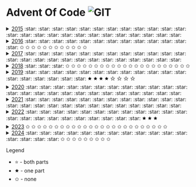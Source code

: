 

# Advent Of Code ![GIT](https://img.shields.io/github/actions/workflow/status/SewerynKaminski/AdventOfCode/cmake.yml)
<details>
    <summary>
        <a href="year2015">2015</a> 
        :star: :star: :star: :star: :star: :star: :star: :star: :star: :star: 
        :star: :star: :star: :star: :star: :star: :star: :star: :star: :star: 
        :star: :star: :star: :star: :star: 
    </summary>

* [Day 1](year2015/day1) -  :star:

* [Day 2](year2015/day2) -  :star:

* [Day 3](year2015/day3) -  :star:

* [Day 4](year2015/day4) -  :star:

* [Day 5](year2015/day5) -  :star:

* [Day 6](year2015/day6) -  :star:

* [Day 7](year2015/day7) -  :star:

* [Day 8](year2015/day8) -  :star:

* [Day 9](year2015/day9) -  :star:

* [Day 10](year2015/day10) -  :star:

* [Day 11](year2015/day11) -  :star:

* [Day 12](year2015/day12) -  :star:

* [Day 13](year2015/day13) -  :star:

* [Day 14](year2015/day14) -  :star:

* [Day 15](year2015/day15) -  :star:

* [Day 16](year2015/day16) -  :star:

* [Day 17](year2015/day17) -  :star:

* [Day 18](year2015/day18) -  :star:

* [Day 19](year2015/day19) -  :star:

* [Day 20](year2015/day20) -  :star:

* [Day 21](year2015/day21) -  :star:

* [Day 22](year2015/day22) -  :star:

* [Day 23](year2015/day23) -  :star:

* [Day 24](year2015/day24) -  :star:

* [Day 25](year2015/day25) -  :star:
</details>

<details>
    <summary>
        <a href="year2016">2016</a>
        :star: :star: :star: :star: :star: :star: :star: :star: :star: :star:
        :star: :star: :star: ✩      ✩      ✩      ✩      ✩        ✩     ✩
        ✩ ✩ ✩ ✩ ✩
    </summary>
</details>

<details>
    <summary>
        <a href="year2017">2017</a>
        :star: :star: :star: :star: :star: :star: :star: :star: :star: :star:
        :star: :star: :star: :star: :star: :star: :star: :star: :star: :star:
        :star: :star: :star: :star: :star:
    </summary>
</details>

<details>
    <summary>
        <a href="year2018">2018</a>
        :star: :star: :star: ✩     ✩     ✩     ✩     ✩     ✩     ✩
        ✩      ✩      ✩      ✩     ✩     ✩     ✩     ✩     ✩     ✩
        ✩      ✩      ✩      ✩     ✩
    </summary>
    
 * [Day 1](year2018/day01) - Chronal Calibration :star:
    
 * [Day 2](year2018/day02) - Inventory Management System :star:
      
 * [Day 3](year2018/day03) - No Matter How You Slice It :star:
</details>

<details>
 <summary>
  <a href="year2019">2019</a>
   :star: :star: :star: :star: :star: :star: :star: :star: :star: :star:
   :star: :star: :star: :star: :star: :star: :star: :star: 🟊 🟊 🟊 
    🟊  ✩ ✩ ✩ ✩
 </summary>
 
* [Day 1](year2019/day1) - The Tyranny of the Rocket Equation :star:

* [Day 2](year2019/day2) - 1202 Program Alarm :star:
  
* [Day 3](year2019/day3) - Crossed Wires :star:

* [Day 4](year2019/day4) - Secure Container :star:

* [Day 5](year2019/day5) - Sunny with a Chance of Asteroids :star:

* [Day 6](year2019/day6) - Universal Orbit Map :star:

* [Day 7](year2019/day07) - Amplification Circuit :star:

* [Day 8](year2019/day08) - Space Image Format :star:

* [Day 9](year2019/day09) - Sensor Boost :star:

* [Day 10](year2019/day10) - Monitoring Station :star:

* [Day 11](year2019/day11) - Space Police :star:

* [Day 12](year2019/day12) - The N-Body Problem :star:

* [Day 13](year2019/day13) - Care Package :star:

* [Day 14](year2019/day14) - Space Stoichiometry :star:

* [Day 15](year2019/day15) - Oxygen System :star:

* [Day 16](year2019/day16) - Flawed Frequency Transmission 🟊

* [Day 17](year2019/day17) - Set and Forget :star:

* [Day 18](year2019/day18) - Many-Worlds Interpretation

* [Day 19](year2019/day19) - Tractor Beam :star:

* [Day 20](year2019/day20) - Donut Maze :star:

* [Day 21](year2019/day21) - Springdroid Adventure 🟊

* [Day 22](year2019/day22) - Slam Shuffle 🟊

* [Day 23](year2019/day23) - Category Six

* [Day 24](year2019/day24) - Planet of Discord

* [Day 25](year2019/day25) - Cryostasis
 
</details>

<details>
 <summary>
  <a href="year2020">2020</a>
   :star: :star: :star: :star: :star: :star: :star: :star: :star: :star:
   :star: :star: :star: :star: :star: :star: :star: :star: :star: :star:
   :star: :star: :star: :star: :star:
 </summary>
  
  * [Day 1](year2020/day1) - Report Repair :star:
  
  * [Day 2](year2020/day2) - Password Philosophy :star:
    
  * [Day 3](year2020/day3) - Toboggan Trajectory :star:
  
  * [Day 4](year2020/day4) - Passport Processing :star:
  
  * [Day 5](year2020/day5) - Binary Boarding :star:
  
  * [Day 6](year2020/day6) - Custom Customs :star:
  
  * [Day 7](year2020/day07) - Handy Haversacks :star:
  
  * [Day 8](year2020/day08) - Handheld Halting :star:
  
  * [Day 9](year2020/day09) - Encoding Error :star:
  
  * [Day 10](year2020/day10) - Adapter Array :star:
  
  * [Day 11](year2020/day11) - Seating System :star:
  
  * [Day 12](year2020/day12) - Rain Risk :star:
  
  * [Day 13](year2020/day13) - Shuttle Search :star:
  
  * [Day 14](year2020/day14) - Docking Data :star:
  
  * [Day 15](year2020/day15) - Rambunctious Recitation :star:
  
  * [Day 16](year2020/day16) - Ticket Translation :star:
  
  * [Day 17](year2020/day17) - Conway Cubes :star:
  
  * [Day 18](year2020/day18) - Operation Order :star:
  
  * [Day 19](year2020/day19) - Monster Messages :star:
  
  * [Day 20](year2020/day20) - Jurassic Jigsaw :star:
  
  * [Day 21](year2020/day21) - Allergen Assessment :star:
  
  * [Day 22](year2020/day22) - Crab Combat :star:
  
  * [Day 23](year2020/day23) - Crab Cups :star:
  
  * [Day 24](year2020/day24) - Lobby Layout :star:
  
  * [Day 25](year2020/day25) - Combo Breaker :star:

</details>

<details>
 <summary>
  <a href="year2021">2021</a>
  :star: :star: :star: :star: :star: :star: :star: :star: :star: :star:
  :star: :star: :star: :star: :star: :star: :star: :star: :star: :star:
  :star: :star: :star: :star: :star:
 </summary>
 
  * [Day 1](year2021/day01) - Sonar Sweep :star:
  
  * [Day 2](year2021/day02) - Dive! :star:
  
  * [Day 3](year2021/day03) - Binary Diagnostic :star:
  
  * [Day 4](year2021/day04) - Giant Squid :star:
  
  * [Day 5](year2021/day05) - Hydrothermal Venture :star:
  
  * [Day 6](year2021/day06) - Lanternfish :star:
  
  * [Day 7](year2021/day07) - The Treachery of Whales :star:
  
  * [Day 8](year2021/day08) - Seven Segment Search :star:
  
  * [Day 9](year2021/day09) - Smoke Basin :star:
  
  * [Day 10](year2021/day10) - Syntax Scoring :star:
  
  * [Day 11](year2021/day11) - Dumbo Octopus :star:
  
  * [Day 12](year2021/day12) - Passage Pathing :star:
  
  * [Day 13](year2021/day13) - Transparent Origami :star:
  
  * [Day 14](year2021/day14) - Extended Polymerization :star:
  
  * [Day 15](year2021/day15) - Chiton :star:
  
  * [Day 16](year2021/day16) - Packet Decoder :star:
  
  * [Day 17](year2021/day17) - Trick Shot :star:
  
  * [Day 18](year2021/day18) - Snailfish :star:
  
  * [Day 19](year2021/day19) - Beacon Scanner :star:
  
  * [Day 20](year2021/day20) - Trench Map :star:
  
  * [Day 21](year2021/day21) - Dirac Dice :star:
  
  * [Day 22](year2021/day22) - Reactor Reboot :star:
  
  * [Day 23](year2021/day23) - Amphipod :star:
  
  * [Day 24](year2021/day24) - Arithmetic Logic Unit :star:
  
  * [Day 25](year2021/day25) - Sea Cucumber :star:

 </details>

<details><summary><a href="year2022">2022</a>
 :star: :star: :star: :star: :star: :star: :star: :star: :star: :star:
 :star: :star: :star: :star: :star: :star: :star: :star: :star: :star:
 :star: :star: 🟊 🟊 🟊
</summary>

  * [Day 1](year2022/day1) - Calorie Counting :star:
  
  * [Day 2](year2022/day2) - Rock Paper Scissors :star:
  
  * [Day 3](year2022/day3) - Rucksack Reorganization :star:
  
  * [Day 4](year2022/day4) - Rucksack Reorganization :star:
  
  * [Day 5](year2022/day5) - Supply Stacks :star:
  
  * [Day 6](year2022/day6) - Tuning Trouble :star:
  
  * [Day 7](year2022/day7) - No Space Left On Device :star:
  
  * [Day 8](year2022/day8) - Treetop Tree House :star:
  
  * [Day 9](year2022/day9) - Rope Bridge :star:
  
  * [Day 10](year2022/day10) - Cathode-Ray Tube :star:
  
  * [Day 11](year2022/day11) - Monkey in the Middle :star:
  
  * [Day 12](year2022/day12) - Hill Climbing Algorithm :star:
  
  * [Day 13](year2022/day13) - Distress Signal :star:
  
  * [Day 14](year2022/day14) - Regolith Reservoir :star:
  
  * [Day 15](year2022/day15) - Beacon Exclusion Zone :star:

  * [Day 16](year2022/day16) - Proboscidea Volcanium 🟊

  * [Day 17](year2022/day17) - Pyroclastic Flow 🟊

  * [Day 18](year2022/day18) - Boiling Boulders :star:
  
  * [Day 19](year2022/day19) - Not Enough Minerals
  
  * [Day 20](year2022/day20) - Grove Positioning System :star:
  
  * [Day 21](year2022/day21) - Monkey Math :star:
  
  * [Day 22](year2022/day22) - Monkey Map 🟊

  * [Day 23](year2022/day23) - Unstable Diffusion :star:

  * [Day 24](year2022/day24) - Blizzard Basin :star:

  * [Day 25](year2022/day25) - Full of Hot Air :star:
</details>

<details><summary><a href="year2023">2023</a>
 ✩ ✩ ✩ ✩ ✩ ✩ ✩ ✩ ✩ ✩
 ✩ ✩ ✩ ✩ ✩ ✩ ✩ ✩ ✩ ✩
 ✩ ✩ ✩ ✩ ✩
</summary>
</details>
    
<details><summary><a href="year2024">2024</a>
 :star: :star: :star: :star: :star: :star: :star: :star: :star: :star:
 :star: :star: :star: :star: :star: :star:  ✩      ✩      ✩      ✩
 ✩      ✩      ✩      ✩      ✩
</summary>
    
  * [Day 1](year2024/day01) - Historian Hysteria :star:

  * [Day 2](year2024/day02) - Red-Nosed Reports :star:

  * [Day 3](year2024/day03) - Mull It Over :star:
  
  * [Day 4](year2024/day04) - Ceres Search :star:
  
  * [Day 5](year2024/day05) - Print Queue :star:
  
  * [Day 6](year2024/day06) - Guard Gallivant :star:

  * [Day 7](year2024/day07) - Bridge Repair :star:
  
  * [Day 8](year2024/day08) - Resonant Collinearity :star:
  
  * [Day 9](year2024/day09) - Disk Fragmenter :star:
  
  * [Day 10](year2024/day10) - Hoof It :star:
  
  * [Day 11](year2024/day11) - Plutonian Pebbles :star:
  
  * [Day 12](year2024/day12) - Garden Groups :star:
  
  * [Day 13](year2024/day13) - Claw Contraption :star:
  
  * [Day 14](year2024/day14) - Restroom Redoubt :star:
  
  * [Day 15](year2024/day15) - Warehouse Woes :star:
  
  * [Day 16](year2024/day16) - Reindeer Maze
  
  * [Day 17](year2024/day17) - Chronospatial Computer :star:
  
  * [Day 18](year2024/day18) - RAM Run :star:
  
  * [Day 19](year2024/day19) - Linen Layout :star:
</details>
    
Legend
- :star: - both parts
- 🟊 - one part
- ✩ - none
